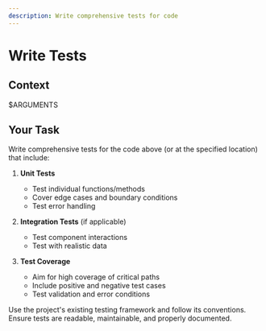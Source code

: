 ```yaml
---
description: Write comprehensive tests for code
---
```


# Write Tests

## Context

$ARGUMENTS

## Your Task

Write comprehensive tests for the code above (or at the specified location) that include:

1. **Unit Tests**

   - Test individual functions/methods
   - Cover edge cases and boundary conditions
   - Test error handling

2. **Integration Tests** (if applicable)

   - Test component interactions
   - Test with realistic data

3. **Test Coverage**
   - Aim for high coverage of critical paths
   - Include positive and negative test cases
   - Test validation and error conditions

Use the project's existing testing framework and follow its conventions.
Ensure tests are readable, maintainable, and properly documented.
